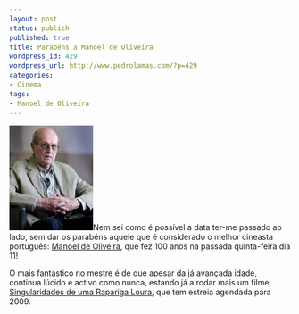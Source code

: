 ```yaml
---
layout: post
status: publish
published: true
title: Parabéns a Manoel de Oliveira
wordpress_id: 429
wordpress_url: http://www.pedrolamas.com/?p=429
categories:
- Cinema
tags:
- Manoel de Oliveira
---
```

[![Manuel de Oliveira](wp-content/uploads/2008/12/manuel-de-oliveira.jpg "Manuel de Oliveira")](http://www.imdb.com/name/nm0210701/)Nem sei como é possível a data ter-me passado ao lado, sem dar os parabéns aquele que é considerado o melhor cineasta português: [Manoel de Oliveira](http://www.imdb.com/name/nm0210701/), que fez 100 anos na passada quinta-feira dia 11!

O mais fantástico no mestre é de que apesar da já avançada idade, continua lúcido e activo como nunca, estando já a rodar mais um filme, [Singularidades de uma Rapariga Loura](http://www.imdb.com/title/tt1013856/), que tem estreia agendada para 2009.
